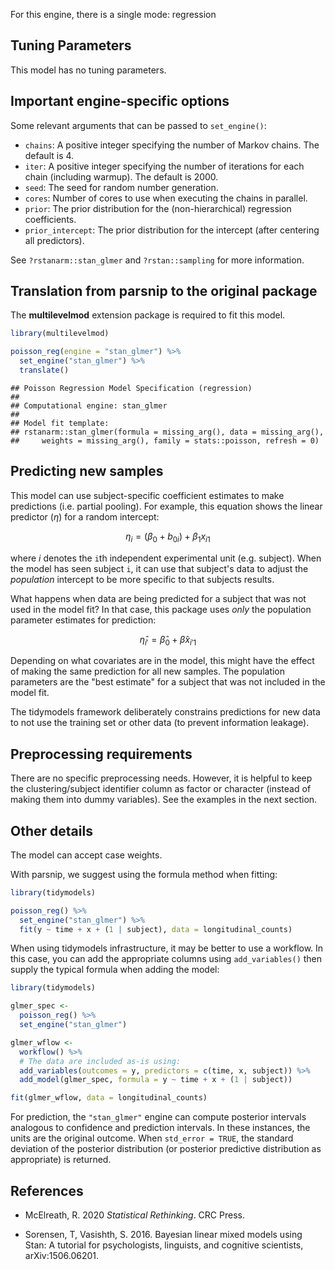 


For this engine, there is a single mode: regression

## Tuning Parameters

This model has no tuning parameters.

## Important engine-specific options

Some relevant arguments that can be passed to `set_engine()`: 

 * `chains`: A positive integer specifying the number of Markov chains. The default is 4.
 * `iter`: A positive integer specifying the number of iterations for each chain (including warmup). The default is 2000.
 * `seed`: The seed for random number generation. 
 * `cores`: Number of cores to use when executing the chains in parallel.
 * `prior`: The prior distribution for the (non-hierarchical) regression coefficients. 
 * `prior_intercept`: The prior distribution for the intercept (after centering all predictors). 
 
See `?rstanarm::stan_glmer` and `?rstan::sampling` for more information.

## Translation from parsnip to the original package

The **multilevelmod** extension package is required to fit this model.


```r
library(multilevelmod)

poisson_reg(engine = "stan_glmer") %>% 
  set_engine("stan_glmer") %>% 
  translate()
```

```
## Poisson Regression Model Specification (regression)
## 
## Computational engine: stan_glmer 
## 
## Model fit template:
## rstanarm::stan_glmer(formula = missing_arg(), data = missing_arg(), 
##     weights = missing_arg(), family = stats::poisson, refresh = 0)
```


## Predicting new samples

This model can use subject-specific coefficient estimates to make predictions (i.e. partial pooling). For example, this equation shows the linear predictor ($\eta$) for a random intercept: 

$$
\eta_{i} = (\beta_0 + b_{0i}) + \beta_1x_{i1}
$$ 

where $i$ denotes the `i`th independent experimental unit (e.g. subject). When the model has seen subject `i`, it can use that subject's data to adjust the _population_ intercept to be more specific to that subjects results. 

What happens when data are being predicted for a subject that was not used in the model fit? In that case, this package uses _only_ the population parameter estimates for prediction: 

$$
\hat{\eta}_{i'} = \hat{\beta}_0+ \hat{\beta}x_{i'1}
$$ 

Depending on what covariates are in the model, this might have the effect of making the same prediction for all new samples. The population parameters are the "best estimate" for a subject that was not included in the model fit.  

The tidymodels framework deliberately constrains predictions for new data to not use the training set or other data (to prevent information leakage). 


## Preprocessing requirements

There are no specific preprocessing needs. However, it is helpful to keep the clustering/subject identifier column as factor or character (instead of making them into dummy variables). See the examples in the next section. 

## Other details

The model can accept case weights. 

With parsnip, we suggest using the formula method when fitting: 

```r
library(tidymodels)

poisson_reg() %>% 
  set_engine("stan_glmer") %>% 
  fit(y ~ time + x + (1 | subject), data = longitudinal_counts)
```

When using tidymodels infrastructure, it may be better to use a workflow. In this case, you can add the appropriate columns using `add_variables()` then supply the typical formula when adding the model: 

```r
library(tidymodels)

glmer_spec <- 
  poisson_reg() %>% 
  set_engine("stan_glmer")

glmer_wflow <- 
  workflow() %>% 
  # The data are included as-is using:
  add_variables(outcomes = y, predictors = c(time, x, subject)) %>% 
  add_model(glmer_spec, formula = y ~ time + x + (1 | subject))

fit(glmer_wflow, data = longitudinal_counts)
```

For prediction, the `"stan_glmer"` engine can compute posterior intervals analogous to confidence and prediction intervals. In these instances, the units are the original outcome. When  `std_error = TRUE`, the standard deviation of the posterior  distribution (or posterior predictive distribution as  appropriate) is returned.

## References

 - McElreath, R. 2020 _Statistical Rethinking_. CRC Press.

 - Sorensen, T, Vasishth, S. 2016. Bayesian linear mixed models using Stan: A tutorial for psychologists, linguists, and cognitive scientists, 	arXiv:1506.06201.
